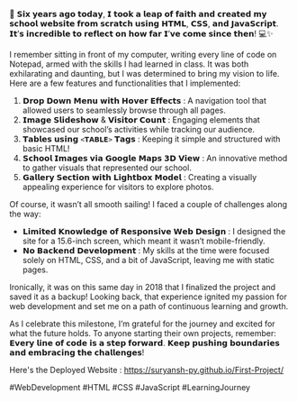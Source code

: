 🌟 𝗦𝗶𝘅 𝘆𝗲𝗮𝗿𝘀 𝗮𝗴𝗼 𝘁𝗼𝗱𝗮𝘆, 𝗜 𝘁𝗼𝗼𝗸 𝗮 𝗹𝗲𝗮𝗽 𝗼𝗳 𝗳𝗮𝗶𝘁𝗵 𝗮𝗻𝗱 𝗰𝗿𝗲𝗮𝘁𝗲𝗱 𝗺𝘆 𝘀𝗰𝗵𝗼𝗼𝗹 𝘄𝗲𝗯𝘀𝗶𝘁𝗲 𝗳𝗿𝗼𝗺 𝘀𝗰𝗿𝗮𝘁𝗰𝗵 𝘂𝘀𝗶𝗻𝗴 𝗛𝗧𝗠𝗟, 𝗖𝗦𝗦, 𝗮𝗻𝗱 𝗝𝗮𝘃𝗮𝗦𝗰𝗿𝗶𝗽𝘁. 𝗜𝘁’𝘀 𝗶𝗻𝗰𝗿𝗲𝗱𝗶𝗯𝗹𝗲 𝘁𝗼 𝗿𝗲𝗳𝗹𝗲𝗰𝘁 𝗼𝗻 𝗵𝗼𝘄 𝗳𝗮𝗿 𝗜’𝘃𝗲 𝗰𝗼𝗺𝗲 𝘀𝗶𝗻𝗰𝗲 𝘁𝗵𝗲𝗻! 💻✨ 

I remember sitting in front of my computer, writing every line of code on Notepad, armed with the skills I had learned in class. It was both exhilarating and daunting, but I was determined to bring my vision to life. Here are a few features and functionalities that I implemented:

1. 𝗗𝗿𝗼𝗽 𝗗𝗼𝘄𝗻 𝗠𝗲𝗻𝘂 𝘄𝗶𝘁𝗵 𝗛𝗼𝘃𝗲𝗿 𝗘𝗳𝗳𝗲𝗰𝘁𝘀 : A navigation tool that allowed users to seamlessly browse through all pages.
2. 𝗜𝗺𝗮𝗴𝗲 𝗦𝗹𝗶𝗱𝗲𝘀𝗵𝗼𝘄 & 𝗩𝗶𝘀𝗶𝘁𝗼𝗿 𝗖𝗼𝘂𝗻𝘁 : Engaging elements that showcased our school’s activities while tracking our audience.
3. 𝗧𝗮𝗯𝗹𝗲𝘀 𝘂𝘀𝗶𝗻𝗴 `<𝗧𝗔𝗕𝗟𝗘>` 𝗧𝗮𝗴𝘀 : Keeping it simple and structured with basic HTML!
4. 𝗦𝗰𝗵𝗼𝗼𝗹 𝗜𝗺𝗮𝗴𝗲𝘀 𝘃𝗶𝗮 𝗚𝗼𝗼𝗴𝗹𝗲 𝗠𝗮𝗽𝘀 𝟯𝗗 𝗩𝗶𝗲𝘄 : An innovative method to gather visuals that represented our school.
5. 𝗚𝗮𝗹𝗹𝗲𝗿𝘆 𝗦𝗲𝗰𝘁𝗶𝗼𝗻 𝘄𝗶𝘁𝗵 𝗟𝗶𝗴𝗵𝘁𝗯𝗼𝘅 𝗠𝗼𝗱𝗲𝗹 : Creating a visually appealing experience for visitors to explore photos.

Of course, it wasn’t all smooth sailing! I faced a couple of challenges along the way:

- 𝗟𝗶𝗺𝗶𝘁𝗲𝗱 𝗞𝗻𝗼𝘄𝗹𝗲𝗱𝗴𝗲 𝗼𝗳 𝗥𝗲𝘀𝗽𝗼𝗻𝘀𝗶𝘃𝗲 𝗪𝗲𝗯 𝗗𝗲𝘀𝗶𝗴𝗻 : I designed the site for a 15.6-inch screen, which meant it wasn’t mobile-friendly.
- 𝗡𝗼 𝗕𝗮𝗰𝗸𝗲𝗻𝗱 𝗗𝗲𝘃𝗲𝗹𝗼𝗽𝗺𝗲𝗻𝘁 : My skills at the time were focused solely on HTML, CSS, and a bit of JavaScript, leaving me with static pages.

Ironically, it was on this same day in 2018 that I finalized the project and saved it as a backup! Looking back, that experience ignited my passion for web development and set me on a path of continuous learning and growth.

As I celebrate this milestone, I’m grateful for the journey and excited for what the future holds. To anyone starting their own projects, remember: 𝗘𝘃𝗲𝗿𝘆 𝗹𝗶𝗻𝗲 𝗼𝗳 𝗰𝗼𝗱𝗲 𝗶𝘀 𝗮 𝘀𝘁𝗲𝗽 𝗳𝗼𝗿𝘄𝗮𝗿𝗱. 𝗞𝗲𝗲𝗽 𝗽𝘂𝘀𝗵𝗶𝗻𝗴 𝗯𝗼𝘂𝗻𝗱𝗮𝗿𝗶𝗲𝘀 𝗮𝗻𝗱 𝗲𝗺𝗯𝗿𝗮𝗰𝗶𝗻𝗴 𝘁𝗵𝗲 𝗰𝗵𝗮𝗹𝗹𝗲𝗻𝗴𝗲𝘀!

Here's the Deployed Website : https://suryansh-py.github.io/First-Project/

#WebDevelopment #HTML #CSS #JavaScript #LearningJourney
